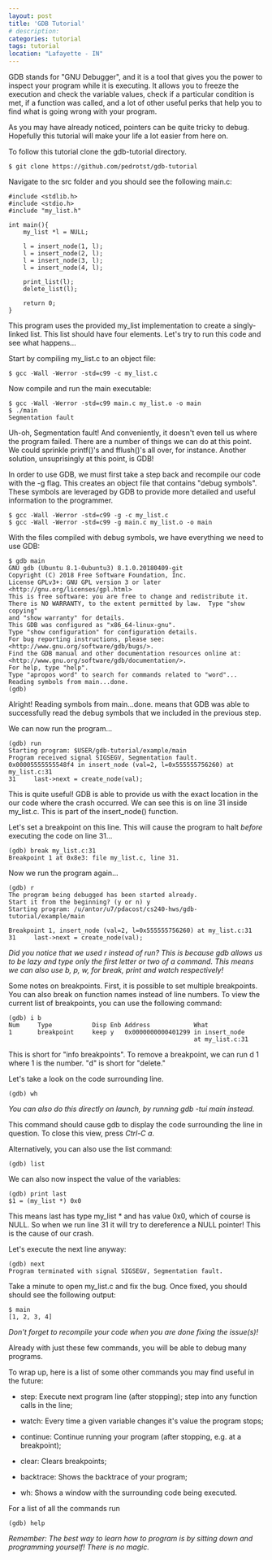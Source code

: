 ```yaml
---
layout: post
title: 'GDB Tutorial'
# description: 
categories: tutorial
tags: tutorial
location: "Lafayette - IN"
---
```


GDB stands for "GNU Debugger", and it is a tool that gives you the power
to inspect your program while it is executing. It allows you to freeze
the execution and check the variable values, check if a particular
condition is met, if a function was called, and a lot of other useful
perks that help you to find what is going wrong with your program.

As you may have already noticed, pointers can be quite tricky to debug.
Hopefully this tutorial will make your life a lot easier from here on.

To follow this tutorial clone the gdb-tutorial directory.

    $ git clone https://github.com/pedrotst/gdb-tutorial

Navigate to the src folder and you should see the following main.c:

    #include <stdlib.h> 
    #include <stdio.h> 
    #include "my_list.h" 
     
    int main(){ 
        my_list *l = NULL; 
     
        l = insert_node(1, l); 
        l = insert_node(2, l); 
        l = insert_node(3, l); 
        l = insert_node(4, l); 
     
        print_list(l); 
        delete_list(l); 
     
        return 0; 
    }

This program uses the provided my\_list implementation to create a
singly-linked list. This list should have four elements. Let's try to
run this code and see what happens\...

Start by compiling my\_list.c to an object file:

    $ gcc -Wall -Werror -std=c99 -c my_list.c

Now compile and run the main executable:

    $ gcc -Wall -Werror -std=c99 main.c my_list.o -o main
    $ ./main
    Segmentation fault

Uh-oh, Segmentation fault! And conveniently, it doesn't even tell us
where the program failed. There are a number of things we can do at this
point. We could sprinkle printf()'s and fflush()'s all over, for instance.
Another solution, unsuprisingly at this point, is GDB!

In order to use GDB, we must first take a step back and recompile our
code with the -g flag. This creates an object file that contains "debug
symbols". These symbols are leveraged by GDB to provide more detailed
and useful information to the programmer.

    $ gcc -Wall -Werror -std=c99 -g -c my_list.c
    $ gcc -Wall -Werror -std=c99 -g main.c my_list.o -o main

With the files compiled with debug symbols, we have everything we need
to use GDB:

    $ gdb main
    GNU gdb (Ubuntu 8.1-0ubuntu3) 8.1.0.20180409-git
    Copyright (C) 2018 Free Software Foundation, Inc.
    License GPLv3+: GNU GPL version 3 or later <http://gnu.org/licenses/gpl.html>
    This is free software: you are free to change and redistribute it.
    There is NO WARRANTY, to the extent permitted by law.  Type "show copying"
    and "show warranty" for details.
    This GDB was configured as "x86_64-linux-gnu".
    Type "show configuration" for configuration details.
    For bug reporting instructions, please see:
    <http://www.gnu.org/software/gdb/bugs/>.
    Find the GDB manual and other documentation resources online at:
    <http://www.gnu.org/software/gdb/documentation/>.
    For help, type "help".
    Type "apropos word" to search for commands related to "word"...
    Reading symbols from main...done.
    (gdb) 

Alright! Reading symbols from main\...done. means that GDB was able to
successfully read the debug symbols that we included in the previous
step.

We can now run the program\...

``` {commandchars="\\\\\\{\\}"}
(gdb) run
Starting program: $USER/gdb-tutorial/example/main 
Program received signal SIGSEGV, Segmentation fault.
0x00005555555548f4 in insert_node (val=2, l=0x555555756260) at my_list.c:31
31     last->next = create_node(val);
```

This is quite useful! GDB is able to provide us with the exact location
in the our code where the crash occurred. We can see this is on line 31
inside my\_list.c. This is part of the insert\_node() function.

Let's set a breakpoint on this line. This will cause the program to
halt *before* executing the code on line 31\...

    (gdb) break my_list.c:31
    Breakpoint 1 at 0x8e3: file my_list.c, line 31.

Now we run the program again\...

    (gdb) r
    The program being debugged has been started already.
    Start it from the beginning? (y or n) y
    Starting program: /u/antor/u7/pdacost/cs240-hws/gdb-tutorial/example/main 

    Breakpoint 1, insert_node (val=2, l=0x555555756260) at my_list.c:31
    31     last->next = create_node(val);

*Did you notice that we used r instead of run? This is because gdb
allows us to be lazy and type only the first letter or two of a command.
This means we can also use b, p, w, for break, print and watch
respectively!*

Some notes on breakpoints. First, it is possible to set multiple
breakpoints. You can also break on function names instead of line
numbers. To view the current list of breakpoints, you can use the
following command:

    (gdb) i b
    Num     Type           Disp Enb Address            What
    1       breakpoint     keep y   0x0000000000401299 in insert_node 
                                                       at my_list.c:31

This is short for "info breakpoints". To remove a breakpoint, we can run
d 1 where 1 is the number. "d" is short for "delete."

Let's take a look on the code surrounding line.

    (gdb) wh

*You can also do this directly on launch, by running gdb -tui main
instead.*

This command should cause gdb to display the code surrounding the line
in question. To close this view, press *Ctrl-C a*.

Alternatively, you can also use the list command:

    (gdb) list

We can also now inspect the value of the variables:

    (gdb) print last
    $1 = (my_list *) 0x0

This means last has type my\_list \* and has value 0x0, which of course
is NULL. So when we run line 31 it will try to dereference a NULL
pointer! This is the cause of our crash.

Let's execute the next line anyway:

    (gdb) next
    Program terminated with signal SIGSEGV, Segmentation fault.

Take a minute to open my\_list.c and fix the bug. Once fixed, you should
should see the following output:

    $ main
    [1, 2, 3, 4]

*Don't forget to recompile your code when you are done fixing the
issue(s)!*

Already with just these few commands, you will be able to debug many
programs.

To wrap up, here is a list of some other commands you may find useful in
the future:

-   step: Execute next program line (after stopping); step into any
    function calls in the line;

-   watch: Every time a given variable changes it's value the program
    stops;

-   continue: Continue running your program (after stopping, e.g. at a
    breakpoint);

-   clear: Clears breakpoints;

-   backtrace: Shows the backtrace of your program;

-   wh: Shows a window with the surrounding code being executed.

For a list of all the commands run

    (gdb) help

*Remember: The best way to learn how to program is by sitting down and
programming yourself! There is no magic.*
